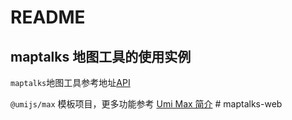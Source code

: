 # README

## maptalks 地图工具的使用实例
`maptalks`地图工具参考地址[API](https://maptalks.org/examples/cn/geometry/events/#geometry_events)

`@umijs/max` 模板项目，更多功能参考 [Umi Max 简介](https://umijs.org/docs/max/introduce) #   m a p t a l k s - w e b     
